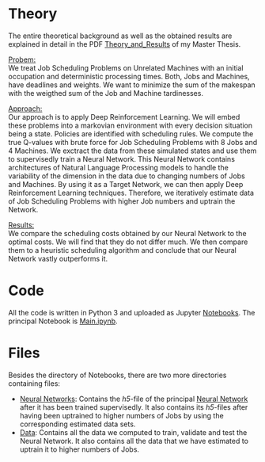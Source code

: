 # Theory

The entire theoretical background as well as the obtained results are explained in detail in the PDF [Theory_and_Results](https://github.com/Dieguinho1612/Job-Scheduling-Deep-Reinforcement-Learning/blob/main/Theory_and_Results.pdf) of my Master Thesis.

<ins>Probem:</ins><br>
We treat Job Scheduling Problems on Unrelated Machines with an initial occupation and deterministic processing times. Both, Jobs and Machines, have deadlines and weights. We want to minimize the sum of the makespan with the weigthed sum of the Job and Machine tardinesses.<br>

<ins>Approach:</ins><br>
Our approach is to apply Deep Reinforcement Learning. We will embed these problems into a markovian environment with every decision situation being a state. Policies are identified with scheduling rules. We compute the true Q-values with brute force for Job Scheduling Problems with 8 Jobs and 4 Machines. We exctract the data from these simulated states and use them to supervisedly train a Neural Network. This Neural Network contains architectures of Natural Language Processing models to handle the variability of the dimension in the data due to changing numbers of Jobs and Machines. By using it as a Target Network, we can then apply Deep Reinforcement Learning techniques. Therefore, we iteratively estimate data of Job Scheduling Problems with higher Job numbers and uptrain the Network.<br>

<ins>Results:</ins><br>
We compare the scheduling costs obtained by our Neural Network to the optimal costs. We will find that they do not differ much. We then compare them to a heuristic scheduling algorithm and conclude that our Neural Network vastly outperforms it.<br>

# Code

All the code is written in Python 3 and uploaded as Jupyter [Notebooks](https://github.com/Dieguinho1612/Job-Scheduling-Deep-Reinforcement-Learning/tree/main/Notebooks). The principal Notebook is [Main.ipynb](https://github.com/Dieguinho1612/Job-Scheduling-Deep-Reinforcement-Learning/blob/main/Notebooks/Action_Pointer.ipynb).

# Files

Besides the directory of Notebooks, there are two more directories containing files:

- [Neural Networks](https://github.com/Dieguinho1612/Job-Scheduling-Deep-Reinforcement-Learning/tree/main/Neural_Networks): Contains the <i>h5</i>-file of the principal [Neural Network](https://github.com/Dieguinho1612/Job-Scheduling-Deep-Reinforcement-Learning/blob/main/Neural_Networks/Neural_Network.h5) after it has been trained supervisedly. It also contains its <i>h5</i>-files after having been uptrained to higher numbers of Jobs by using the corresponding estimated data sets.
- [Data](https://github.com/Dieguinho1612/Job-Scheduling-Deep-Reinforcement-Learning/tree/main/Data): Contains all the data we computed to train, validate and test the Neural Network. It also contains all the data that we have estimated to uptrain it to higher numbers of Jobs.

